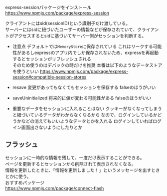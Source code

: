 express-sessionパッケージをインストール  
https://www.npmjs.com/package/express-session  


クライアントにはsid(sessionID)という識別子だけ渡している。  
サーバーにはsidに紐づいたユーザーの情報などが保存されていて、クライアントがアクセスするとsidに基づいてサーバー側がセッションを判断する。  

- 注意点
デフォルトでは`MemoryStore`に保存されている
これはリークする可能性があるしexpressのアプリ内でしか保存されないため、expressを再起動するとセッションがリフレッシュされる    
そのため使うのはデバックの時だけを推奨
本番は以下のようなデータストアを使うといい
https://www.npmjs.com/package/express-session#compatible-session-stores


- resave
変更があってもなくてもセッションを保存する
falseのほうがいい

- saveUninitialized
将来的に値が変わる可能性がある
falseのほうがいい

- 重要なデータをセッションに入れることはない
クッキーがなくなってしまうと紐づいているデータがわからなくなるから
なので、ログインしているかどうかなどの消えてもいいようなデータとかを入れる
ログインしていればログイン画面出さないようにしたりとか

## フラッシュ
セッションに一時的な情報を残して、一度だけ表示することができる。  
ページを更新するとセッションから削除されて表示されなくなる。  
情報を更新したときに、「情報を更新しました！」というメッセージを出すときとかに使う。  
おすすめパッケージ  
https://www.npmjs.com/package/connect-flash  


